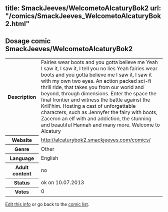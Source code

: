 title: SmackJeeves/WelcometoAlcaturyBok2
url: "/comics/SmackJeeves_WelcometoAlcaturyBok2.html"
---
Dosage comic SmackJeeves/WelcometoAlcaturyBok2
-----------------------------------------

<p id="msg"></p>
<script type="text/javascript">
if (window.location.search === '?edit_info_mail=sent_ok') {
  var elem = document.getElementById("msg");
  elem.innerHTML = 'Edited information sucessfully sent for review, which is usually done daily. Thanks!';
  elem.className = 'ok';
}
</script>
<table class="comicinfo">
<tr>
<th>Description</th><td>Fairies wear boots and you gotta believe me Yeah I saw it, I saw it, I tell you no lies Yeah fairies wear boots and you gotta believe me I saw it, I saw it with my own two eyes. An action packed sci-fi thrill ride, that takes you from our world and beyond, through dimensions. Enter the space the final frontier and witness the battle against the Krill'him. Hosting a cast of unforgettable characters, such as Jennyfer the fairy with boots, Zaceron an elf with and addiction, the stunning and beautiful Hannah and many more. Welcome to Alcatury</td>
</tr>
<tr>
<th>Website</th><td><a href="http://alcaturybok2.smackjeeves.com/comics/">http://alcaturybok2.smackjeeves.com/comics/</a></td>
</tr>
<tr>
<th>Genre</th><td>Other</td>
</tr>
<tr>
<th>Language</th><td>English</td>
</tr>
<tr>
<th>Adult content</th><td>no</td>
</tr>
<tr>
<th>Status</th><td>ok on 10.07.2013</td>
</tr>
<tr>
<th>Votes</th><td>0</td>
</tr>
</table>

[Edit this info](SmackJeeves_WelcometoAlcaturyBok2_edit.html) or go back to the [comic list](../comic-index.html).
